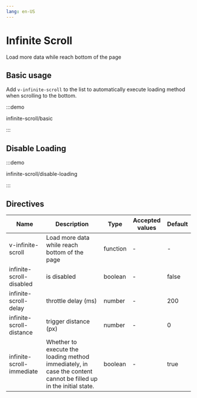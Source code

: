 ```yaml
---
lang: en-US
---
```


# Infinite Scroll

Load more data while reach bottom of the page

## Basic usage

Add `v-infinite-scroll` to the list to automatically execute loading method when scrolling to the bottom.

:::demo

infinite-scroll/basic

:::

## Disable Loading

:::demo

infinite-scroll/disable-loading

:::

## Directives

| Name                      | Description                                                                                                      | Type     | Accepted values | Default |
| ------------------------- | ---------------------------------------------------------------------------------------------------------------- | -------- | --------------- | ------- |
| v-infinite-scroll         | Load more data while reach bottom of the page                                                                    | function | -               | -       |
| infinite-scroll-disabled  | is disabled                                                                                                      | boolean  | -               | false   |
| infinite-scroll-delay     | throttle delay (ms)                                                                                              | number   | -               | 200     |
| infinite-scroll-distance  | trigger distance (px)                                                                                            | number   | -               | 0       |
| infinite-scroll-immediate | Whether to execute the loading method immediately, in case the content cannot be filled up in the initial state. | boolean  | -               | true    |
